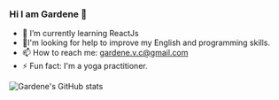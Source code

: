 ### Hi I am Gardene  👋

- 🌱 I’m currently learning ReactJs
- 🤔I'm looking for help to improve my English and programming skills.
- 📫 How to reach me: gardene.v.c@gmail.com
- ⚡ Fun fact: I'm a yoga practitioner.

![Gardene's GitHub stats](https://github-readme-stats.vercel.app/api?username=Gardene10&show_icons=true&theme=radical)
